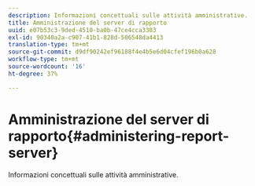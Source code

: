 ```yaml
---
description: Informazioni concettuali sulle attività amministrative.
title: Amministrazione del server di rapporto
uuid: e07b53c3-9ded-4510-ba0b-47ce4cca3303
exl-id: 90340a2a-c907-41b1-828d-506548da4413
translation-type: tm+mt
source-git-commit: d9df90242ef96188f4e4b5e6d04cfef196b0a628
workflow-type: tm+mt
source-wordcount: '16'
ht-degree: 37%

---
```


# Amministrazione del server di rapporto{#administering-report-server}

Informazioni concettuali sulle attività amministrative.
